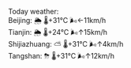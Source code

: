 Today weather:  
Beijing: 🌦   🌡️+31°C 🌬️←11km/h  
Tianjin: 🌦   🌡️+24°C 🌬️↑15km/h  
Shijiazhuang: ⛅️  🌡️+31°C 🌬️↑4km/h  
Tangshan: ⛈   🌡️+31°C 🌬️↑12km/h  
